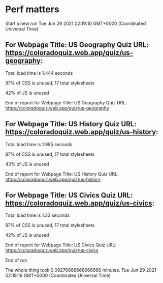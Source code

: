# Perf matters


Start a new run
Tue Jun 29 2021 02:19:10 GMT+0000 (Coordinated Universal Time)








## For Webpage Title: US Geography Quiz URL: https://coloradoquiz.web.app/quiz/us-geography: 


Total load time is 1.444 seconds


97% of CSS is unused, 17 total stylesheets


42% of JS is unused


End of report for Webpage Title: US Geography Quiz URL: https://coloradoquiz.web.app/quiz/us-geography




## For Webpage Title: US History Quiz URL: https://coloradoquiz.web.app/quiz/us-history: 


Total load time is 1.995 seconds


97% of CSS is unused, 17 total stylesheets


43% of JS is unused


End of report for Webpage Title: US History Quiz URL: https://coloradoquiz.web.app/quiz/us-history




## For Webpage Title: US Civics Quiz URL: https://coloradoquiz.web.app/quiz/us-civics: 


Total load time is 1.33 seconds


97% of CSS is unused, 17 total stylesheets


42% of JS is unused


End of report for Webpage Title: US Civics Quiz URL: https://coloradoquiz.web.app/quiz/us-civics


End of run


The whole thing took 0.09276666666666666 minutes.
Tue Jun 29 2021 02:19:16 GMT+0000 (Coordinated Universal Time)




